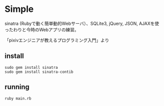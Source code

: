 # Simple

   sinatra (Rubyで動く簡単動的Webサーバ）、SQLite3, jQuery, JSON, AJAXを使
   ったわりと今時のWebアプリの練習。

   「pixivエンジニアが教えるプログラミング入門」より

## install

    sudo gem install sinatra
    sudo gem install sinatra-contib

## running

    ruby main.rb
